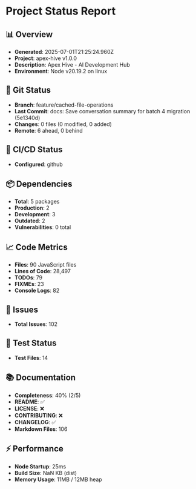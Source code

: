 # Project Status Report

## 📊 Overview

- **Generated**: 2025-07-01T21:25:24.960Z
- **Project**: apex-hive v1.0.0
- **Description**: Apex Hive - AI Development Hub
- **Environment**: Node v20.19.2 on linux

## 🌿 Git Status

- **Branch**: feature/cached-file-operations
- **Last Commit**: docs: Save conversation summary for batch 4 migration (5e1340d)
- **Changes**: 0 files (0 modified, 0 added)
- **Remote**: 6 ahead, 0 behind

## 🚀 CI/CD Status

- **Configured**: github

## 📦 Dependencies

- **Total**: 5 packages
- **Production**: 2
- **Development**: 3
- **Outdated**: 2
- **Vulnerabilities**: 0 total

## 📈 Code Metrics

- **Files**: 90 JavaScript files
- **Lines of Code**: 28,497
- **TODOs**: 79
- **FIXMEs**: 23
- **Console Logs**: 82

## 🐛 Issues

- **Total Issues**: 102

## 🧪 Test Status

- **Test Files**: 14

## 📚 Documentation

- **Completeness**: 40% (2/5)
- **README**: ✅
- **LICENSE**: ❌
- **CONTRIBUTING**: ❌
- **CHANGELOG**: ✅
- **Markdown Files**: 106

## ⚡ Performance

- **Node Startup**: 25ms
- **Build Size**: NaN KB (dist)
- **Memory Usage**: 11MB / 12MB heap

